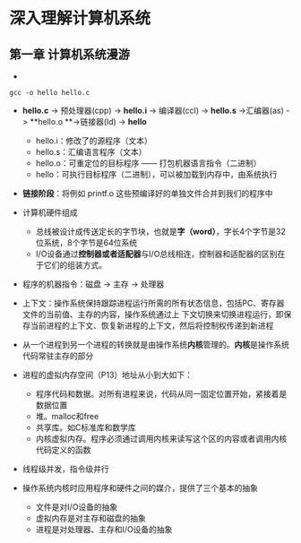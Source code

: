 # 深入理解计算机系统

## 第一章 计算机系统漫游

- 

```
gcc -o hello hello.c
```

- **hello.c** -> 预处理器(cpp) -> **hello.i** -> 编译器(ccl) -> **hello.s** ->汇编器(as) -> **hello.o **->链接器(ld)  -> **hello**
  - hello.i：修改了的源程序（文本）
  - hello.s：汇编语言程序（文本）
  - hello.o：可重定位的目标程序 —— 打包机器语言指令（二进制）
  - hello：可执行目标程序（二进制），可以被加载到内存中，由系统执行

- **链接阶段**：将例如 printf.o 这些预编译好的单独文件合并到我们的程序中
- 计算机硬件组成
  - 总线被设计成传送定长的字节块，也就是**字（word）**，字长4个字节是32位系统，8个字节是64位系统
  - I/O设备通过**控制器或者适配器**与I/O总线相连，控制器和适配器的区别在于它们的组装方式。
- 程序的机器指令：磁盘 -> 主存 -> 处理器
- 上下文：操作系统保持跟踪进程运行所需的所有状态信息，包括PC、寄存器文件的当前值、主存的内容，操作系统通过上         下文切换来切换进程运行，即保存当前进程的上下文、恢复新进程的上下文，然后将控制权传递到新进程
- 从一个进程到另一个进程的转换就是由操作系统**内核**管理的。**内核**是操作系统代码常驻主存的部分
- 进程的虚拟内存空间（P13）地址从小到大如下：
  - 程序代码和数据。对所有进程来说，代码从同一固定位置开始，紧接着是数据位置
  - 堆。malloc和free
  - 共享库。如C标准库和数学库
  - 内核虚拟内存。程序必须通过调用内核来读写这个区的内容或者调用内核代码定义的函数
- 线程级并发，指令级并行
- 操作系统内核时应用程序和硬件之间的媒介，提供了三个基本的抽象
  - 文件是对I/O设备的抽象
  - 虚拟内存是对主存和磁盘的抽象
  - 进程是对处理器、主存和I/O设备的抽象